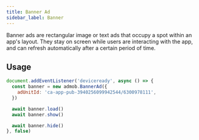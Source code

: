 ```yaml
---
title: Banner Ad
sidebar_label: Banner
---
```


Banner ads are rectangular image or text ads that occupy a spot within an app's layout. They stay on screen while users are interacting with the app, and can refresh automatically after a certain period of time.

## Usage

```js
document.addEventListener('deviceready', async () => {
  const banner = new admob.BannerAd({
    adUnitId: 'ca-app-pub-3940256099942544/6300978111',
  })

  await banner.load()
  await banner.show()

  await banner.hide()
}, false)
```
